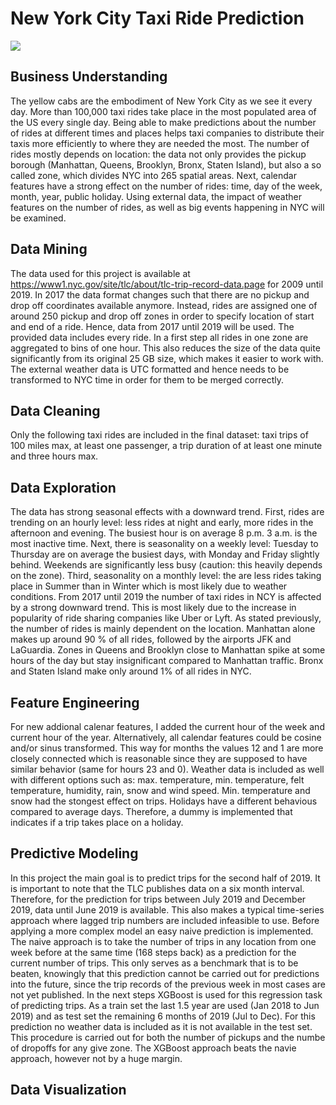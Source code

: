 # New York City Taxi Ride Prediction
![](https://www.tripsavvy.com/thmb/oJts9MQYdhrt93nNu_y83XKt1PQ=/5125x3417/filters:fill%28auto,1%29/traffic-in-times-square--new-york-city-77817998-5c2e88c146e0fb00013a2772.jpg)

## Business Understanding 
The yellow cabs are the embodiment of New York City as we see it every day. More than 100,000 taxi rides take place in the most populated area of the US every single day. Being able to make predictions about the number of rides at different times and places helps taxi companies to distribute their taxis more efficiently to where they are needed the most. The number of rides mostly depends on location: the data not only provides the pickup borough (Manhattan, Queens, Brooklyn, Bronx, Staten Island), but also a so called zone, which divides NYC into 265 spatial areas. Next, calendar features have a strong effect on the number of rides: time, day of the week, month, year, public holiday. Using external data, the impact of weather features on the number of rides, as well as big events happening in NYC will be examined. 

## Data Mining
The data used for this project is available at https://www1.nyc.gov/site/tlc/about/tlc-trip-record-data.page for 2009 until 2019. In 2017 the data format changes such that there are no pickup and drop off coordinates available anymore. Instead, rides are assigned one of around 250 pickup and drop off zones in order to specify location of start and end of a ride. Hence, data from 2017 until 2019 will be used. The provided data includes every ride. In a first step all rides in one zone are aggregated to bins of one hour. This also reduces the size of the data quite significantly from its original 25 GB size, which makes it easier to work with.
The external weather data is UTC formatted and hence needs to be transformed to NYC time in order for them to be merged correctly.

## Data Cleaning
Only the following taxi rides are included in the final dataset: taxi trips of 100 miles max, at least one passenger, a trip duration of at least one minute and three hours max. 

## Data Exploration
The data has strong seasonal effects with a downward trend. First, rides are trending on an hourly level: less rides at night and early, more rides in the afternoon and evening. The busiest hour is on average 8 p.m. 3 a.m. is the most inactive time. Next, there is seasonality on a weekly level: Tuesday to Thursday are on average the busiest days, with Monday and Friday slightly behind. Weekends are significantly less busy (caution: this heavily depends on the zone). Third, seasonality on a monthly level: the are less rides taking place in Summer than in Winter which is most likely due to weather conditions. From 2017 until 2019 the number of taxi rides in NCY is affected by a strong downward trend. This is most likely due to the increase in popularity of ride sharing companies like Uber or Lyft. As stated previously, the number of rides is mainly dependent on the location. Manhattan alone makes up around 90 % of all rides, followed by the airports JFK and LaGuardia. Zones in Queens and Brooklyn close to Manhattan spike at some hours of the day but stay insignificant compared to Manhattan traffic. Bronx and Staten Island make only around 1% of all rides in NYC.
## Feature Engineering
For new addional calenar features, I added the current hour of the week and current hour of the year. Alternatively, all calendar features could be cosine and/or sinus transformed. This way for months the values 12 and 1 are more closely connected which is reasonable since they are supposed to have similar behavior (same for hours 23 and 0). Weather data is included as well with different options such as: max. temperature, min. temperature, felt temperature, humidity, rain, snow and wind speed. Min. temperature and snow had the stongest effect on trips. Holidays have a different behavious compared to average days. Therefore, a dummy is implemented that indicates if a trip takes place on a holiday.
## Predictive Modeling
In this project the main goal is to predict trips for the second half of 2019. It is important to note that the TLC publishes data on a six month interval. Therefore, for the prediction for trips between July 2019 and December 2019, data until June 2019 is available. This also makes a typical time-series approach where lagged trip numbers are included infeasible to use. Before applying a more complex model an easy naive prediction is implemented. The naive approach is to take the number of trips in any location from one week before at the same time (168 steps back) as a prediction for the current number of trips. This only serves as a benchmark that is to be beaten, knowingly that this prediction cannot be carried out for predictions into the future, since the trip records of the previous week in most cases are not yet published. In the next steps XGBoost is used for this regression task of predicting trips. As a train set the last 1.5 year are used (Jan 2018 to Jun 2019) and as test set the remaining 6 months of 2019 (Jul to Dec). For this prediction no weather data is included as it is not available in the test set. This procedure is carried out for both the number of pickups and the numbe of dropoffs for any give zone. The XGBoost approach beats the navie approach, however not by a huge margin.
## Data Visualization
